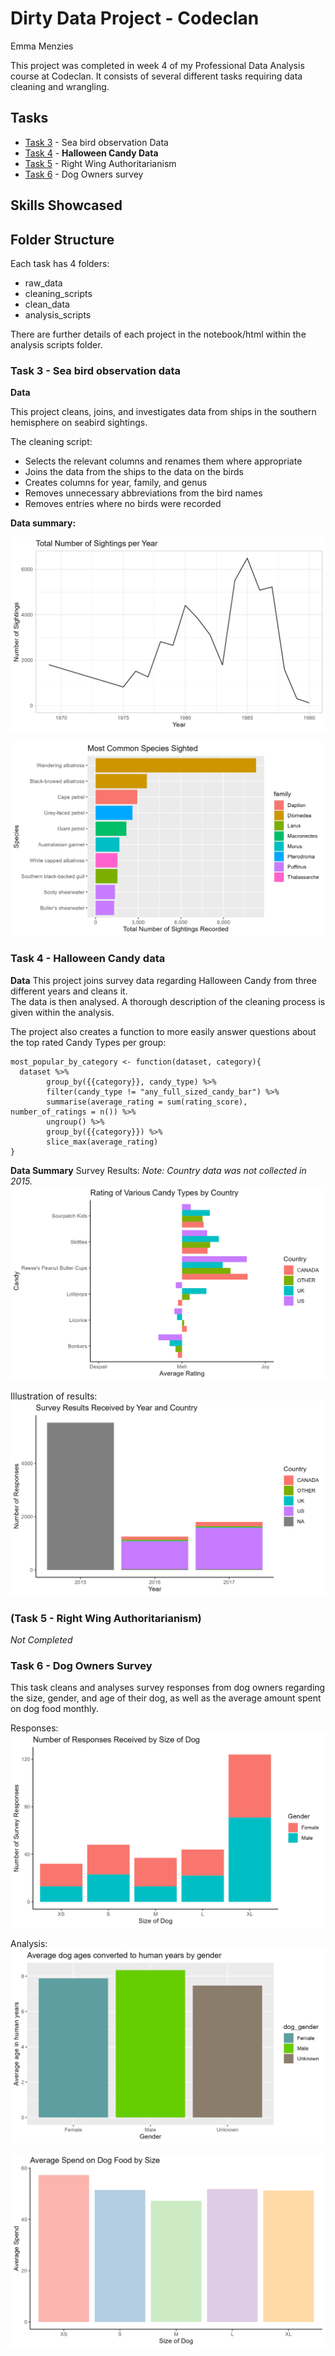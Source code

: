 # Dirty Data Project - Codeclan
Emma Menzies

This project was completed in week 4 of my Professional Data Analysis course at Codeclan.
It consists of several different tasks requiring data cleaning and wrangling. 

## Tasks

* [Task 3](#3) - Sea bird observation Data
* [Task 4](#4) - **Halloween Candy Data**
* [Task 5](#5) - Right Wing Authoritarianism
* [Task 6](#6) - Dog Owners survey

## Skills Showcased


## Folder Structure
Each task has 4 folders:

* raw_data
* cleaning_scripts
* clean_data
* analysis_scripts

There are further details of each project in the notebook/html within the analysis scripts folder.

### Task 3 - Sea bird observation data 
**Data**

This project cleans, joins, and investigates data from ships in the southern hemisphere on seabird sightings.

The cleaning script:

* Selects the relevant columns and renames them where appropriate
* Joins the data from the ships to the data on the birds
* Creates columns for year, family, and genus
* Removes unnecessary abbreviations from the bird names
* Removes entries where no birds were recorded

**Data summary:**

![](https://github.com/Emmz900/dirty_data_codeclan_project_emma_menzies/blob/main/task_3/analysis_and_documentation/total_sighting.png)

![](https://github.com/Emmz900/dirty_data_codeclan_project_emma_menzies/blob/main/task_3/analysis_and_documentation/most_common_species.png)

### Task 4 - Halloween Candy data 

**Data**
This project joins survey data regarding Halloween Candy from three different years and cleans it.  
The data is then analysed. A thorough description of the cleaning process is given within the analysis.  

The project also creates a function to more easily answer questions about the top rated Candy Types per group:

```
most_popular_by_category <- function(dataset, category){
  dataset %>% 
        group_by({{category}}, candy_type) %>% 
        filter(candy_type != "any_full_sized_candy_bar") %>% 
        summarise(average_rating = sum(rating_score), number_of_ratings = n()) %>%
        ungroup() %>% 
        group_by({{category}}) %>% 
        slice_max(average_rating)
}
```

**Data Summary**
Survey Results:
*Note: Country data was not collected in 2015.*
![](https://github.com/Emmz900/dirty_data_codeclan_project_emma_menzies/blob/main/task_4/analysis_and_documentation/candy_ratings_by_country_plot.png)


Illustration of results:
![](https://github.com/Emmz900/dirty_data_codeclan_project_emma_menzies/blob/main/task_4/analysis_and_documentation/survey_results_received.png)

### (Task 5 - Right Wing Authoritarianism)
*Not Completed*

### Task 6 - Dog Owners Survey 

This task cleans and analyses survey responses from dog owners regarding the size, gender, and age of their dog, as well as the average amount spent on dog food monthly.

Responses:
![](https://github.com/Emmz900/dirty_data_codeclan_project_emma_menzies/blob/main/task_6/analysis_script/responses_recieved.png)

Analysis:
![](https://github.com/Emmz900/dirty_data_codeclan_project_emma_menzies/blob/main/task_6/analysis_script/dog_ages.png) 

![](https://github.com/Emmz900/dirty_data_codeclan_project_emma_menzies/blob/main/task_6/analysis_script/spend_vs_size.png)
 

